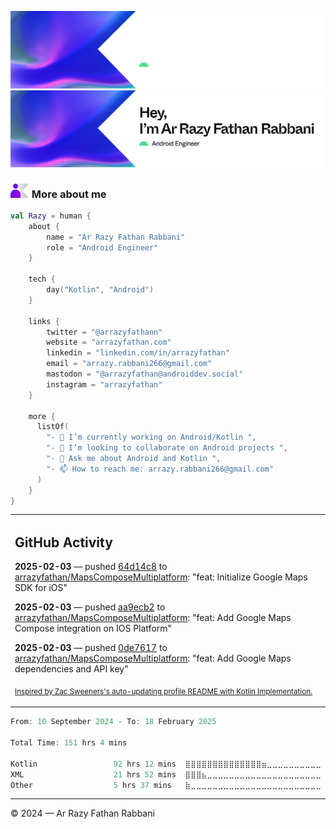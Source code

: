 ![Ar Razy Fathan Rabbani Banner](https://github.com/arrazyfathan/arrazyfathan/blob/main/media/banner-dark.png#gh-dark-mode-only)
![Ar Razy Fathan Rabbani Banner](https://github.com/arrazyfathan/arrazyfathan/blob/main/media/banner-light.png#gh-light-mode-only)

### <img width="30" alt="about" src="https://github.com/arrazyfathan/arrazyfathan/blob/main/media/about.png"> More about me

```kotlin
val Razy = human {
    about {
        name = "Ar Razy Fathan Rabbani"
        role = "Android Engineer"
    }

    tech {
        day("Kotlin", "Android")
    }

    links {
        twitter = "@arrazyfathann"
        website = "arrazyfathan.com"
        linkedin = "linkedin.com/in/arrazyfathan"
        email = "arrazy.rabbani266@gmail.com"
        mastodon = "@arrazyfathan@androiddev.social"
        instagram = "arrazyfathan"
    }

    more {
      listOf(
        "- 🔭 I’m currently working on Android/Kotlin ",
        "- 👯 I’m looking to collaborate on Android projects ",
        "- 💬 Ask me about Android and Kotlin ",
        "- 📫 How to reach me: arrazy.rabbani266@gmail.com"
      )
    }
}
```


<table><tr><td valign="top" width="100%">    

## GitHub Activity

**2025-02-03** — pushed [64d14c8](https://github.com/arrazyfathan/MapsComposeMultiplatform/commits/64d14c879c76193503b6b6ffbb53d4194bc0ce3d) to [arrazyfathan/MapsComposeMultiplatform](https://github.com/arrazyfathan/MapsComposeMultiplatform): "feat: Initialize Google Maps SDK for iOS"

**2025-02-03** — pushed [aa9ecb2](https://github.com/arrazyfathan/MapsComposeMultiplatform/commits/aa9ecb24fd71d947c5370649a3c2d24a69e148fe) to [arrazyfathan/MapsComposeMultiplatform](https://github.com/arrazyfathan/MapsComposeMultiplatform): "feat: Add Google Maps Compose integration on IOS Platform"

**2025-02-03** — pushed [0de7617](https://github.com/arrazyfathan/MapsComposeMultiplatform/commits/0de7617502e12e94e1f1af7d387907c3ab30f9af) to [arrazyfathan/MapsComposeMultiplatform](https://github.com/arrazyfathan/MapsComposeMultiplatform): "feat: Add Google Maps dependencies and API key"
                
<sub><a href="https://github.com/ZacSweers/ZacSweers/">Inspired by Zac Sweeners's auto-updating profile README with Kotlin Implementation.</a></sub>
</table>

<!--START_SECTION:waka-->

```kotlin
From: 10 September 2024 - To: 18 February 2025

Total Time: 151 hrs 4 mins

Kotlin                 92 hrs 12 mins  ⣿⣿⣿⣿⣿⣿⣿⣿⣿⣿⣿⣿⣿⣿⣶⣀⣀⣀⣀⣀⣀⣀⣀⣀⣀   58.84 %
XML                    21 hrs 52 mins  ⣿⣿⣿⣦⣀⣀⣀⣀⣀⣀⣀⣀⣀⣀⣀⣀⣀⣀⣀⣀⣀⣀⣀⣀⣀   13.96 %
Other                  5 hrs 37 mins   ⣷⣀⣀⣀⣀⣀⣀⣀⣀⣀⣀⣀⣀⣀⣀⣀⣀⣀⣀⣀⣀⣀⣀⣀⣀   03.59 %
```

<!--END_SECTION:waka-->

---
© 2024 — Ar Razy Fathan Rabbani